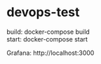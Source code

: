 # devops-test

build: docker-compose build  
start: docker-compose start

Grafana: http://localhost:3000
